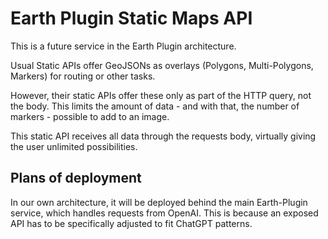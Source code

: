 # Earth Plugin Static Maps API

This is a future service in the Earth Plugin architecture.

Usual Static APIs offer GeoJSONs as overlays (Polygons, Multi-Polygons, Markers) for routing or other tasks.

However, their static APIs offer these only as part of the HTTP query, not the body. This limits the amount of data - and with that, the number of markers - possible to add to an image.

This static API receives all data through the requests body, virtually giving the user unlimited possibilities.

## Plans of deployment

In our own architecture, it will be deployed behind the main Earth-Plugin service, which handles requests from OpenAI.
This is because an exposed API has to be specifically adjusted to fit ChatGPT patterns.
